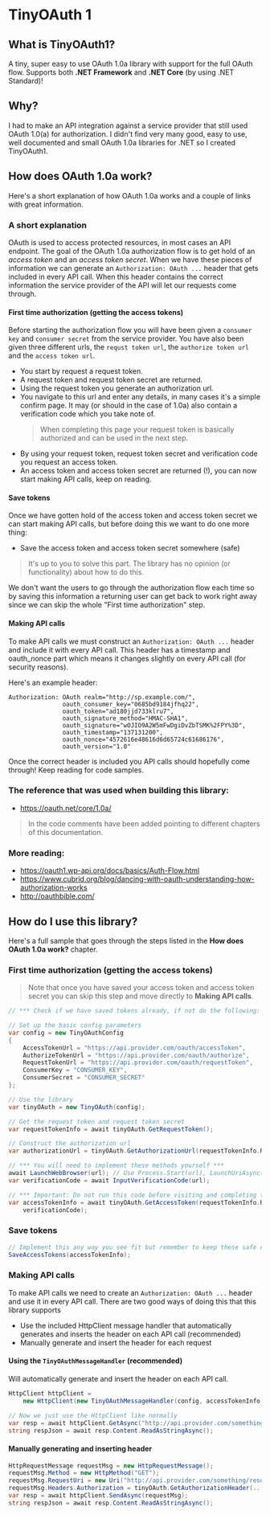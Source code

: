 # TinyOAuth 1

## What is TinyOAuth1?
A tiny, super easy to use OAuth 1.0a library with support for the full OAuth flow. Supports both **.NET Framework** and **.NET Core** (by using .NET Standard)!

## Why?
I had to make an API integration against a service provider that still used OAuth 1.0(a) for authorization. I didn't find very many good, easy to use, well documented and small OAuth 1.0a libraries for .NET so I created TinyOAuth1.

## How does OAuth 1.0a work?
Here's a short explanation of how OAuth 1.0a works and a couple of links with great information.

### A short explanation
OAuth is used to access protected resources, in most cases an API endpoint. The goal of the OAuth 1.0a authorization flow is to get hold of an _access token_ and an _access token secret_. When we have these pieces of information we can generate an `Authorization: OAuth ...` header that gets included in every API call. When this header contains the correct information the service provider of the API will let our requests come through.

#### First time authorization (getting the access tokens)
Before starting the authorization flow you will have been given a `consumer key` and `consumer secret` from the service provider. You have also been given three different urls, the `requst token url`, the `authorize token url` and the `access token url`.
* You start by request a request token.
* A request token and request token secret are returned.
* Using the request token you generate an authorization url.
* You navigate to this url and enter any details, in many cases it's a simple confirm page. It may (or should in the case of 1.0a) also contain a verification code which you take note of.
  > When completing this page your request token is basically authorized and can be used in the next step.
* By using your request token, request token secret and verification code you request an access token.
* An access token and access token secret are returned (!), you can now start making API calls, keep on reading.

#### Save tokens
Once we have gotten hold of the access token and access token secret we can start making API calls, but before doing this we want to do one more thing:
* Save the access token and access token secret somewhere (safe)
> It's up to you to solve this part. The library has no opinion (or functionality) about how to do this.

We don't want the users to go through the authorization flow each time so by saving this information a returning user can get back to work right away since we can skip the whole "First time authorization" step.

#### Making API calls
To make API calls we must construct an `Authorization: OAuth ...` header and include it with every API call. This header has a timestamp and oauth_nonce part which means it changes slightly on every API call (for security reasons).

Here's an example header:

```
Authorization: OAuth realm="http://sp.example.com/",
               oauth_consumer_key="0685bd9184jfhq22",
               oauth_token="ad180jjd733klru7",
               oauth_signature_method="HMAC-SHA1",
               oauth_signature="wOJIO9A2W5mFwDgiDvZbTSMK%2FPY%3D",
               oauth_timestamp="137131200",
               oauth_nonce="4572616e48616d6d65724c61686176",
               oauth_version="1.0"
```

Once the correct header is included you API calls should hopefully come through! Keep reading for code samples.

### The reference that was used when building this library:
* https://oauth.net/core/1.0a/
> In the code comments have been added pointing to different chapters of this documentation.

### More reading:
* https://oauth1.wp-api.org/docs/basics/Auth-Flow.html
* https://www.cubrid.org/blog/dancing-with-oauth-understanding-how-authorization-works
* http://oauthbible.com/


## How do I use this library?
Here's a full sample that goes through the steps listed in the **How does OAuth 1.0a work?** chapter.

### First time authorization (getting the access tokens)
> Note that once you have saved your access token and access token secret you can skip this step and move directly to **Making API calls**.
```cs
// *** Check if we have saved tokens already, if not do the following: ***

// Set up the basic config parameters
var config = new TinyOAuthConfig
{
    AccessTokenUrl = "https://api.provider.com/oauth/accessToken",
    AuthorizeTokenUrl = "https://api.provider.com/oauth/authorize",
    RequestTokenUrl = "https://api.provider.com/oauth/requestToken",
    ConsumerKey = "CONSUMER_KEY",
    ConsumerSecret = "CONSUMER_SECRET"
};

// Use the library
var tinyOAuth = new TinyOAuth(config);

// Get the request token and request token secret
var requestTokenInfo = await tinyOAuth.GetRequestToken();

// Construct the authorization url
var authorizationUrl = tinyOAuth.GetAuthorizationUrl(requestTokenInfo.RequestToken);

// *** You will need to implement these methods yourself ***
await LaunchWebBrowser(url); // Use Process.Start(url), LaunchUriAsync(new Uri(url)) etc...
var verificationCode = await InputVerificationCode(url);

// *** Important: Do not run this code before visiting and completing the authorization url ***
var accessTokenInfo = await tinyOAuth.GetAccessToken(requestTokenInfo.RequestToken, requestTokenInfo.RequestTokenSecret,
	verificationCode);
```

### Save tokens
```cs
// Implement this any way you see fit but remember to keep these safe or anyone can make API calls on behalf of the user
SaveAccessTokens(accessTokenInfo);
```

### Making API calls
To make API calls we need to create an `Authorization: OAuth ...` header and use it in every API call. There are two good ways of doing this that this library supports
* Use the included HttpClient message handler that automatically generates and inserts the header on each API call (recommended)
* Manually generate and insert the header for each request

#### Using the `TinyOAuthMessageHandler` (recommended)
Will automatically generate and insert the header on each API call.
```cs
HttpClient httpClient =
	new HttpClient(new TinyOAuthMessageHandler(config, accessTokenInfo.AccessToken, accessTokenInfo.AccessTokenSecret));

// Now we just use the HttpClient like normally
var resp = await httpClient.GetAsync("http://api.provider.com/something/resource?id=12345");
string respJson = await resp.Content.ReadAsStringAsync();
```

#### Manually generating and inserting header
```cs
HttpRequestMessage requestMsg = new HttpRequestMessage();
requestMsg.Method = new HttpMethod("GET");
requestMsg.RequestUri = new Uri("http://api.provider.com/something/resource?id=12345");
requestMsg.Headers.Authorization = tinyOAuth.GetAuthorizationHeader(...);
var resp = await httpClient.SendAsync(requestMsg);
string respJson = await resp.Content.ReadAsStringAsync();
```